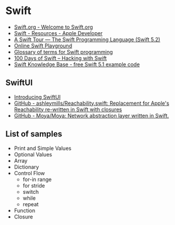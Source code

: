 # Swift

- [Swift.org - Welcome to Swift.org](https://swift.org/)
- [Swift - Resources - Apple Developer](https://developer.apple.com/swift/resources/)
- [A Swift Tour — The Swift Programming Language (Swift 5.2)](https://docs.swift.org/swift-book/GuidedTour/GuidedTour.html)
- [Online Swift Playground](http://online.swiftplayground.run/)
- [Glossary of terms for Swift programming](https://www.hackingwithswift.com/glossary)
- [100 Days of Swift – Hacking with Swift](https://www.hackingwithswift.com/100)
- [Swift Knowledge Base - free Swift 5.1 example code](https://www.hackingwithswift.com/example-code)

## SwiftUI

- [Introducing SwiftUI](https://developer.apple.com/tutorials/swiftui)
- [GitHub - ashleymills/Reachability.swift: Replacement for Apple's Reachability re-written in Swift with closures](https://github.com/ashleymills/Reachability.swift)
- [GitHub - Moya/Moya: Network abstraction layer written in Swift.](https://github.com/Moya/Moya)

## List of samples

- Print and Simple Values
- Optional Values
- Array
- Dictionary
- Control Flow
  - for-in range
  - for stride
  - switch
  - while
  - repeat
- Function
- Closure

